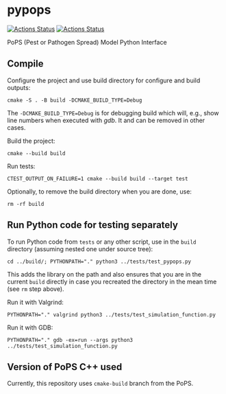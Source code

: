 # pypops

[![Actions Status](https://github.com/ncsu-landscape-dynamics/pypops/workflows/C%2B%2B%20CMake%20CI%20with%20Python/badge.svg)](https://github.com/ncsu-landscape-dynamics/pypops/actions)
[![Actions Status](https://github.com/ncsu-landscape-dynamics/pypops/workflows/Python%20package%20test%20build/badge.svg)](https://github.com/ncsu-landscape-dynamics/pypops/actions)

PoPS (Pest or Pathogen Spread) Model Python Interface

## Compile

Configure the project and use build directory for configure and build
outputs:

```
cmake -S . -B build -DCMAKE_BUILD_TYPE=Debug
```

The `-DCMAKE_BUILD_TYPE=Debug` is for debugging build which will, e.g.,
show line numbers when executed with *gdb*. It and can be removed
in other cases.

Build the project:

```
cmake --build build
```

Run tests:

```
CTEST_OUTPUT_ON_FAILURE=1 cmake --build build --target test
```

Optionally, to remove the build directory when you are done, use:

```
rm -rf build
```

## Run Python code for testing separately

To run Python code from `tests` or any other script, use
in the `build` directory (assuming nested one under source tree):

```
cd ../build/; PYTHONPATH="." python3 ../tests/test_pypops.py
```

This adds the library on the path and also ensures that you are in the
current `build` directly in case you recreated the directory in the mean
time (see `rm` step above).

Run it with Valgrind:

```
PYTHONPATH="." valgrind python3 ../tests/test_simulation_function.py
```

Run it with GDB:

```
PYTHONPATH="." gdb -ex=run --args python3 ../tests/test_simulation_function.py
```

## Version of PoPS C++ used

Currently, this repository uses `cmake-build` branch from the PoPS.
